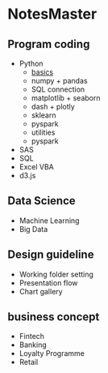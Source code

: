 # NotesMaster
## Program coding
 - Python
   - [basics](https://github.com/danstudiohk/NotesMaster/wiki/Python-Basics)
   - numpy + pandas
   - SQL connection
   - matplotlib + seaborn
   - dash + plotly
   - sklearn
   - pyspark
   - utilities
   - pyspark
 - SAS
 - SQL
 - Excel VBA
 - d3.js

## Data Science
 - Machine Learning
 - Big Data

## Design guideline
 - Working folder setting
 - Presentation flow
 - Chart gallery

## business concept
 - Fintech
 - Banking
 - Loyalty Programme 
 - Retail
